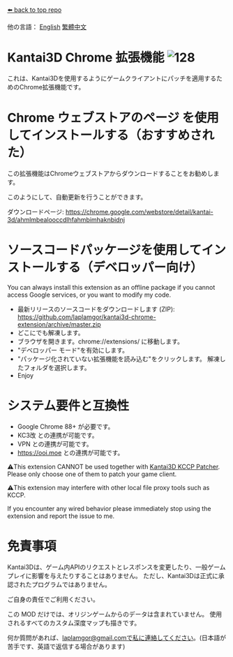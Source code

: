 [⬅️ back to top repo](https://github.com/laplamgor/kantai3d)

他の言語： [English](https://github.com/laplamgor/kantai3d-chrome-extension/blob/master/README.md) [繁體中文](https://github.com/laplamgor/kantai3d-chrome-extension/blob/master/README.zh-Hant.md)

# Kantai3D Chrome 拡張機能 ![128](https://user-images.githubusercontent.com/11514317/103167807-40271080-4869-11eb-97b1-db51d5d39a0c.png)

これは、Kantai3Dを使用するようにゲームクライアントにパッチを適用するためのChrome拡張機能です。

# Chrome ウェブストアのページ を使用してインストールする（おすすめされた）
この拡張機能はChromeウェブストアからダウンロードすることをお勧めします。

このようにして、自動更新を行うことができます。

ダウンロードページ:
https://chrome.google.com/webstore/detail/kantai-3d/ahmlmbealooccdlhfahmbimhaknbidnj

# ソースコードパッケージを使用してインストールする（デベロッパー向け）
You can always install this extension as an offline package if you cannot access Google services, or you want to modify my code.

* 最新リリースのソースコードをダウンロードします (ZIP): https://github.com/laplamgor/kantai3d-chrome-extension/archive/master.zip
* どこにでも解凍します。
* ブラウザを開きます。chrome://extensions/ に移動します。
* "デベロッパー モード"を有効にします。
* "パッケージ化されていない拡張機能を読み込む"をクリックします。 解凍したフォルダを選択します。
* Enjoy

# システム要件と互換性
* Google Chrome 88+ が必要です。
* KC3改 との連携が可能です。
* VPN との連携が可能です。
* https://ooi.moe との連携が可能です。

⚠️This extension CANNOT be used together with [Kantai3D KCCP Patcher](https://github.com/laplamgor/kantai3d-kccp-patcher). 
Please only choose one of them to patch your game client.

⚠️This extension may interfere with other local file proxy tools such as KCCP.

If you encounter any wired behavior please immediately stop using the extension and report the issue to me.

# 免責事項
Kantai3Dは、ゲーム内APIのリクエストとレスポンスを変更したり、一般ゲームプレイに影響を与えたりすることはありません。 ただし、Kantai3Dは正式に承認されたプログラムではありません。

ご自身の責任でご利用ください。

この MOD だけでは、オリジンゲームからのデータは含まれていません。 使用されるすべてのカスタム深度マップも描きです。

何か質問があれば、laplamgor@gmail.comで私に連絡してください。(日本語が苦手です、英語で返信する場合があります)
